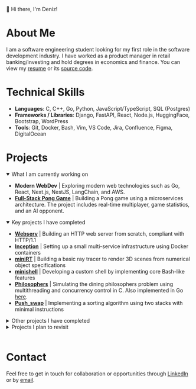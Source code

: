 👋 Hi there, I'm Deniz!

# About Me
I am a software engineering student looking for my first role in the software development industry. I have worked as a product manager in retail banking/investing and hold degrees in economics and finance. You can view my [resume](https://github.com/deniz-oezdemir/resume/blob/main/deniz_oezdemir_resume.pdf) or its [source code](https://github.com/deniz-oezdemir/resume/blob/main/deniz_oezdemir_resume.tex).

# Technical Skills
- **Languages**: C, C++, Go, Python, JavaScript/TypeScript, SQL (Postgres)
- **Frameworks / Libraries**: Django, FastAPI, React, Node.js, HuggingFace, Bootstrap, WordPress
- **Tools**: Git, Docker, Bash, Vim, VS Code, Jira, Confluence, Figma, DigitalOcean

# Projects
<details open>
<summary>What I am currently working on</summary>

- **Modern WebDev** | Exploring modern web technologies such as Go, React, Next.js, NestJS, LangChain, and AWS.
- **[Full-Stack Pong Game](https://github.com/deniz-oezdemir/Transcendence)**  | Building a Pong game using a microservices architecture. The project includes real-time multiplayer, game statistics, and an AI opponent.
</details>

<details open>
<summary>Key projects I have completed</summary>

- **[Webserv](https://github.com/deniz-oezdemir/Webserv)** | Building an HTTP web server from scratch, compliant with HTTP/1.1
- **[Inception](https://github.com/deniz-oezdemir/Inception)** | Setting up a small multi-service infrastructure using Docker containers
- **[miniRT](https://github.com/deniz-oezdemir/miniRT)** | Building a basic ray tracer to render 3D scenes from numerical object specifications
- **[minishell](https://github.com/deniz-oezdemir/Minishell)** | Developing a custom shell by implementing core Bash-like features
- **[Philosophers](https://github.com/deniz-oezdemir/Philosophers)** | Simulating the dining philosophers problem using multithreading and concurrency control in C. Also implemented in Go [here](https://github.com/deniz-oezdemir/philo).
- **[Push_swap](https://github.com/deniz-oezdemir/Push_swap)** | Implementing a sorting algorithm using two stacks with minimal instructions
</details>

<details>
<summary>Other projects I have completed</summary>

- **[CPP-Intro](https://github.com/deniz-oezdemir/CPP-Intro)** | Comprehensive introduction to Object-Oriented Programming with C++
- **[NetPractice](https://github.com/deniz-oezdemir/NetPractice)** | Fixing network configurations with subnetting
- **[FDF](https://github.com/deniz-oezdemir/FDF)** | Visualizing 3D wireframes from 2D height maps using isometric projection
- **[Pipex](https://github.com/deniz-oezdemir/Pipex)** | Recreating Unix pipe functionality to handle command chaining
- **[Born2beRoot](https://github.com/deniz-oezdemir/Born2beRoot)** | Setting up a virtual machine with specific security and admin configurations
- **[ft_printf](https://github.com/deniz-oezdemir/ft_printf)** | Reimplementing the printf function from the C standard library
- **[libft](https://github.com/deniz-oezdemir/libft)** | Creating a custom library replicating key C functions
</details>

<details>
<summary>Projects I plan to revisit</summary>

- **[Personal Webpage](https://github.com/deniz-oezdemir/deniz-oezdemir.github.io)** | Creating a website to share my thoughts, projects, and learnings. I started with [deniz.fyi](https://deniz.fyi) and plan to expand it further.
- **[Webcam Pong](https://github.com/deniz-oezdemir/pongcam)** | A simple Pong game where you control the paddle with your index finger. Try the MVP at [deniz.fyi/pongcam](https://deniz.fyi/pongcam).
</details>
<br>

# Contact
Feel free to get in touch for collaboration or opportunities through [LinkedIn](https://www.linkedin.com/in/denizoezdemir/) or by [email](mailto:heydeniz@proton.me).
